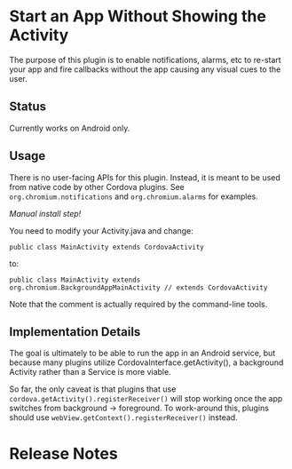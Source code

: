 # Start an App Without Showing the Activity

The purpose of this plugin is to enable notifications, alarms, etc to
re-start your app and fire callbacks without the app causing any visual
cues to the user.

## Status

Currently works on Android only.

## Usage

There is no user-facing APIs for this plugin. Instead, it is meant to be
used from native code by other Cordova plugins. See `org.chromium.notifications`
and `org.chromium.alarms` for examples.

*Manual install step!*

You need to modify your Activity.java and change:

    public class MainActivity extends CordovaActivity

to:

    public class MainActivity extends org.chromium.BackgroundAppMainActivity // extends CordovaActivity

Note that the comment is actually required by the command-line tools.

## Implementation Details

The goal is ultimately to be able to run the app in an Android service, but
because many plugins utilize CordovaInterface.getActivity(), a background Activity
rather than a Service is more viable.

So far, the only caveat is that plugins that use `cordova.getActivity().registerReceiver()`
will stop working once the app switches from background -> foreground. To work-around
this, plugins should use `webView.getContext().registerReceiver()` instead.


# Release Notes

